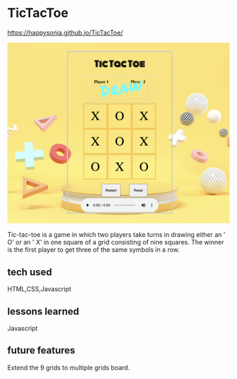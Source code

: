 # TicTacToe

https://happysonia.github.io/TicTacToe/

<p><img src="./demo/demo.png"></p>

Tic-tac-toe is a game in which two players take turns in drawing either an ' O' or an ' X' in one square of a grid consisting of nine squares. The winner is the first player to get three of the same symbols in a row.

## tech used

HTML,CSS,Javascript

## lessons learned

Javascript

## future features

Extend the 9 grids to multiple grids board.
